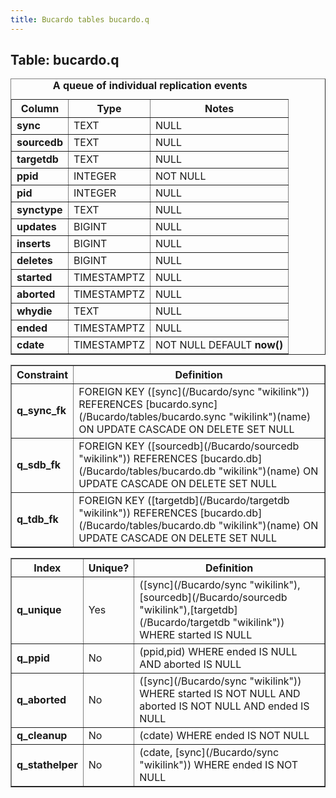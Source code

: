 ```yaml
---
title: Bucardo tables bucardo.q
---
```



<h2>
Table: bucardo.q

</h2>
<table border="1" cellpadding="3">
<caption>
<b>A queue of individual replication events</b>

</caption>
<tr>
<th>
Column

</th>
<th>
Type

</th>
<th>
Notes

</th>
</tr>
<tr>
<td>
<b>sync</b>

</td>
<td>
TEXT

</td>
<td>
NULL

</td>
</tr>
<tr>
<td>
<b>sourcedb</b>

</td>
<td>
TEXT

</td>
<td>
NULL

</td>
</tr>
<tr>
<td>
<b>targetdb</b>

</td>
<td>
TEXT

</td>
<td>
NULL

</td>
</tr>
<tr>
<td>
<b>ppid</b>

</td>
<td>
INTEGER

</td>
<td>
NOT NULL

</td>
</tr>
<tr>
<td>
<b>pid</b>

</td>
<td>
INTEGER

</td>
<td>
NULL

</td>
</tr>
<tr>
<td>
<b>synctype</b>

</td>
<td>
TEXT

</td>
<td>
NULL

</td>
</tr>
<tr>
<td>
<b>updates</b>

</td>
<td>
BIGINT

</td>
<td>
NULL

</td>
</tr>
<tr>
<td>
<b>inserts</b>

</td>
<td>
BIGINT

</td>
<td>
NULL

</td>
</tr>
<tr>
<td>
<b>deletes</b>

</td>
<td>
BIGINT

</td>
<td>
NULL

</td>
</tr>
<tr>
<td>
<b>started</b>

</td>
<td>
TIMESTAMPTZ

</td>
<td>
NULL

</td>
</tr>
<tr>
<td>
<b>aborted</b>

</td>
<td>
TIMESTAMPTZ

</td>
<td>
NULL

</td>
</tr>
<tr>
<td>
<b>whydie</b>

</td>
<td>
TEXT

</td>
<td>
NULL

</td>
</tr>
<tr>
<td>
<b>ended</b>

</td>
<td>
TIMESTAMPTZ

</td>
<td>
NULL

</td>
</tr>
<tr>
<td>
<b>cdate</b>

</td>
<td>
TIMESTAMPTZ

</td>
<td>
NOT NULL DEFAULT <b>now()</b>

</td>
</tr>
</table>
<table border="1" cellpadding="3" style="margin-top: 15px">
<tr>
<th>
Constraint

</th>
<th>
Definition

</th>
</tr>
<tr>
<td>
<b>q_sync_fk</b>

</td>
<td>
FOREIGN KEY ([sync](/Bucardo/sync "wikilink")) REFERENCES [bucardo.sync](/Bucardo/tables/bucardo.sync "wikilink")(name) ON UPDATE CASCADE ON DELETE SET NULL

</td>
</tr>
<tr>
<td>
<b>q_sdb_fk</b>

</td>
<td>
FOREIGN KEY ([sourcedb](/Bucardo/sourcedb "wikilink")) REFERENCES [bucardo.db](/Bucardo/tables/bucardo.db "wikilink")(name) ON UPDATE CASCADE ON DELETE SET NULL

</td>
</tr>
<tr>
<td>
<b>q_tdb_fk</b>

</td>
<td>
FOREIGN KEY ([targetdb](/Bucardo/targetdb "wikilink")) REFERENCES [bucardo.db](/Bucardo/tables/bucardo.db "wikilink")(name) ON UPDATE CASCADE ON DELETE SET NULL

</td>
</tr>
</table>
<table border="1" cellpadding="3" style="margin-top: 15px">
<tr>
<th>
Index

</th>
<th>
Unique?

</th>
<th>
Definition

</th>
</tr>
<tr>
<td>
<b>q_unique</b>

</td>
<td>
Yes

</td>
<td>
([sync](/Bucardo/sync "wikilink"),[sourcedb](/Bucardo/sourcedb "wikilink"),[targetdb](/Bucardo/targetdb "wikilink")) WHERE started IS NULL

</td>
</tr>
<tr>
<td>
<b>q_ppid</b>

</td>
<td>
No

</td>
<td>
(ppid,pid) WHERE ended IS NULL AND aborted IS NULL

</td>
</tr>
<tr>
<td>
<b>q_aborted</b>

</td>
<td>
No

</td>
<td>
([sync](/Bucardo/sync "wikilink")) WHERE started IS NOT NULL AND aborted IS NOT NULL AND ended IS NULL

</td>
</tr>
<tr>
<td>
<b>q_cleanup</b>

</td>
<td>
No

</td>
<td>
(cdate) WHERE ended IS NOT NULL

</td>
</tr>
<tr>
<td>
<b>q_stathelper</b>

</td>
<td>
No

</td>
<td>
(cdate, [sync](/Bucardo/sync "wikilink")) WHERE ended IS NOT NULL

</td>
</tr>
</table>
